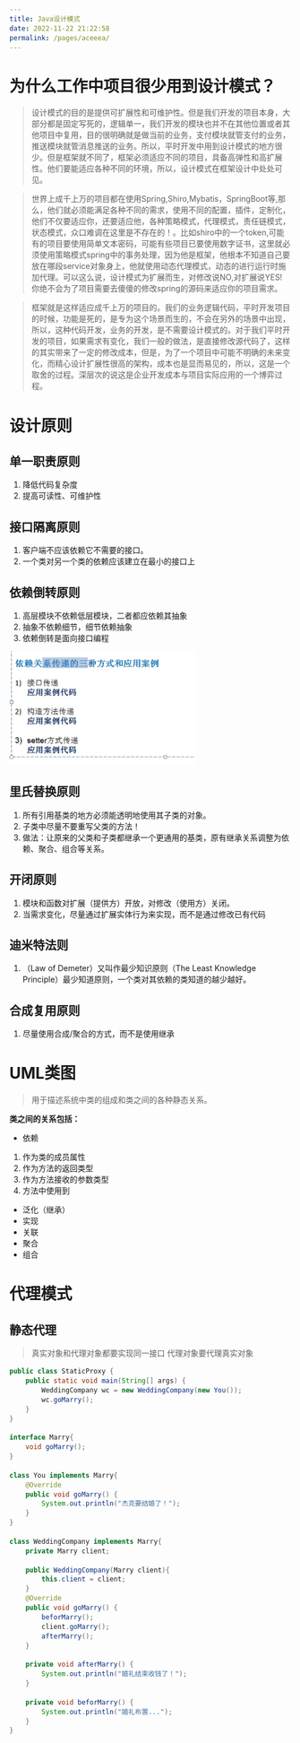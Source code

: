 ```yaml
---
title: Java设计模式
date: 2022-11-22 21:22:58
permalink: /pages/aceeea/
---
```

# 为什么工作中项目很少用到设计模式？
> 设计模式的目的是提供可扩展性和可维护性。但是我们开发的项目本身，大部分都是固定写死的，逻辑单一，我们开发的模块也并不在其他位置或者其他项目中复用，目的很明确就是做当前的业务，支付模块就管支付的业务，推送模块就管消息推送的业务。所以，平时开发中用到设计模式的地方很少。但是框架就不同了，框架必须适应不同的项目，具备高弹性和高扩展性。他们要能适应各种不同的环境，所以，设计模式在框架设计中处处可见。

> 世界上成千上万的项目都在使用Spring,Shiro,Mybatis，SpringBoot等,那么，他们就必须能满足各种不同的需求，使用不同的配置，插件，定制化，他们不仅要适应你，还要适应他，各种策略模式，代理模式，责任链模式，状态模式，众口难调在这里是不存在的！。比如shiro中的一个token,可能有的项目要使用简单文本密码，可能有些项目已要使用数字证书，这里就必须使用策略模式spring中的事务处理，因为他是框架，他根本不知道自己要放在哪段service对象身上，他就使用动态代理模式，动态的进行运行时施加代理。可以这么说，设计模式为扩展而生，对修改说NO,对扩展说YES! 你绝不会为了项目需要去傻傻的修改spring的源码来适应你的项目需求。

> 框架就是这样适应成千上万的项目的。我们的业务逻辑代码，平时开发项目的时候，功能是死的，是专为这个场景而生的，不会在另外的场景中出现，所以，这种代码开发，业务的开发，是不需要设计模式的。对于我们平时开发的项目，如果需求有变化，我们一般的做法，是直接修改源代码了，这样的其实带来了一定的修改成本，但是，为了一个项目中可能不明确的未来变化，而精心设计扩展性很高的架构，成本也是显而易见的，所以，这是一个取舍的过程。深层次的说这是企业开发成本与项目实际应用的一个博弈过程。

# 设计原则
## 单一职责原则
1. 降低代码复杂度
2. 提高可读性、可维护性

## 接口隔离原则
1. 客户端不应该依赖它不需要的接口。
2. 一个类对另一个类的依赖应该建立在最小的接口上 

## 依赖倒转原则
1. 高层模块不依赖低层模块，二者都应依赖其抽象
2. 抽象不依赖细节，细节依赖抽象
3. 依赖倒转是面向接口编程

![](./imgs/2023-01-06-15-48-57.png)

## 里氏替换原则
1. 所有引用基类的地方必须能透明地使用其子类的对象。
2. 子类中尽量不要重写父类的方法！
3. 做法：让原来的父类和子类都继承一个更通用的基类，原有继承关系调整为依赖、聚合、组合等关系。

## 开闭原则
1. 模块和函数对扩展（提供方）开放，对修改（使用方）关闭。
2. 当需求变化，尽量通过扩展实体行为来实现，而不是通过修改已有代码

## 迪米特法则
1. （Law of Demeter）又叫作最少知识原则（The Least Knowledge Principle）最少知道原则，一个类对其依赖的类知道的越少越好。

## 合成复用原则
1. 尽量使用合成/聚合的方式，而不是使用继承

# UML类图
> 用于描述系统中类的组成和类之间的各种静态关系。

**类之间的关系包括：**
- 依赖
1. 作为类的成员属性
2. 作为方法的返回类型
3. 作为方法接收的参数类型
4. 方法中使用到

- 泛化（继承）
- 实现
- 关联
- 聚合
- 组合

# 代理模式
## 静态代理
> 真实对象和代理对象都要实现同一接口
> 代理对象要代理真实对象
```java
public class StaticProxy {
    public static void main(String[] args) {
        WeddingCompany wc = new WeddingCompany(new You());
        wc.goMarry();
    }
}

interface Marry{
    void goMarry();
}

class You implements Marry{
    @Override
    public void goMarry() {
        System.out.println("杰克要结婚了！");
    }
}

class WeddingCompany implements Marry{
    private Marry client;

    public WeddingCompany(Marry client){
        this.client = client;
    }
    @Override
    public void goMarry() {
        beforMarry();
        client.goMarry();
        afterMarry();
    }

    private void afterMarry() {
        System.out.println("婚礼结束收钱了！");
    }

    private void beforMarry() {
        System.out.println("婚礼布置...");
    }
}
```